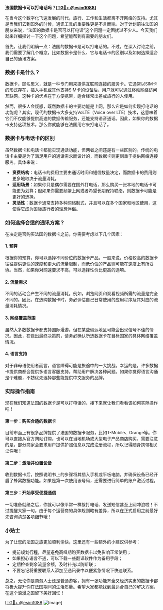 **法国数据卡可以打电话吗？[[TG💪+ @esim1088](https://t.me/s/esim1088)]**

在当今这个数字化飞速发展的时代，旅行、工作和生活都离不开网络的支持。尤其是当我们去到国外的时候，通讯工具的重要性更是不言而喻。对于计划前往法国的朋友来说，“法国的数据卡是否可以打电话”这个问题一定困扰过不少人。今天我们就来详细探讨一下这个问题，希望能帮到有需要的朋友们。

首先，让我们明确一点：法国的数据卡是可以打电话的。不过，在深入讨论之前，我们需要了解几个概念，比如数据卡是什么、它与电话卡的区别以及如何选择适合自己的通讯方案。

### 数据卡是什么？

数据卡，顾名思义，就是一种专门用来提供互联网连接的服务卡。它通常以SIM卡的形式存在，插入手机或其他支持SIM卡的设备后，用户就可以通过移动网络访问互联网。这种卡的优点在于方便携带，适合经常出差或旅行的人使用。

然而，很多人会疑惑，既然数据卡的主要功能是上网，那么它是如何实现打电话的功能呢？其实，现代的数据卡大多支持VoLTE（Voice over LTE）技术，这意味着它们不仅能够提供高速的数据传输服务，还能支持语音通话。因此，如果你的数据卡支持这项技术，那么你就能够在法国用它来打电话了。

### 数据卡与电话卡的区别

虽然数据卡和电话卡都能实现通话功能，但两者之间还是有一些区别的。传统的电话卡主要是为了满足用户的通话需求而设计的，而数据卡则更侧重于提供网络连接服务。具体来说：

- **资费结构**：电话卡的费用主要由通话时间和短信数量决定，而数据卡的费用则更多地取决于流量消耗。
- **适用场景**：如果你只是偶尔需要在国外打电话，那么购买一张本地的电话卡可能更为划算；但如果你需要频繁上网或者希望长期保持联络，则数据卡可能是更好的选择。
- **灵活性**：数据卡通常支持多种网络制式，并且可以在多个国家和地区使用，这使得它成为国际旅行者的理想伴侣。

### 如何选择合适的通讯方案？

在决定是否购买法国的数据卡之前，你需要考虑以下几个因素：

#### 1. 预算
根据你的预算，你可以选择不同价位的数据卡产品。一般来说，价格较高的数据卡往往提供更快的速度和更大的流量限制，而低价位的产品则可能在速度上有所妥协。当然，如果你对网速要求不高，可以选择性价比更高的选项。

#### 2. 流量需求
不同的活动会产生不同的流量消耗。例如，浏览网页和观看视频所需的流量是完全不同的。因此，在选购数据卡时，务必评估自己日常使用的应用程序及其对应的流量消耗情况。

#### 3. 网络覆盖范围
虽然大多数数据卡都支持国际漫游，但在某些偏远地区可能会出现信号不佳的情况。因此，在做出最终决策前，请务必确认所选数据卡在目标国家的具体网络覆盖情况。

#### 4. 语言支持
对于非母语使用者而言，语言障碍可能是旅途中的一大挑战。幸运的是，许多数据卡提供商都会提供多语言客服支持，帮助用户解决各种问题。如果你觉得语言沟通是个难题，不妨优先选择那些能提供中文服务的品牌。

### 实际操作指南

现在我们知道法国的数据卡是可以打电话的，接下来就让我们看看该如何实际操作吧！

#### 第一步：购买合适的数据卡
目前市面上有很多品牌提供了法国的数据卡服务，比如T-Mobile、Orange等。你可以直接从官方网站订购，也可以在当地机场或大型电子产品商店购买。需要注意的是，部分商家会要求用户提供护照信息以完成注册流程，所以记得随身携带相关证件哦！

#### 第二步：激活并设置设备
收到数据卡后，按照说明书上的步骤将其插入手机或平板电脑，并确保设备已经开启了蜂窝数据功能。如果是第一次使用该号码，还需要进行简单的账户激活过程。

#### 第三步：开始享受便捷通信
一切准备就绪之后，你就可以像平常一样拨打电话、发送短信甚至上网冲浪啦！不过提醒大家一句，由于每个运营商的具体规则略有差异，所以在正式启用之前最好先咨询清楚各项细节哦！

### 小贴士

为了让您的法国之旅更加顺利愉快，这里还有一些额外的小建议供参考：

- 提前规划行程，尽量避免高峰期购买数据卡以免影响正常使用；
- 如果担心语言不通，可以下载一些翻译软件作为备用手段；
- 定期检查剩余流量余额，及时补充以防断联；
- 不要忘记将重要联系人添加至通讯录中以便紧急情况下快速联系。

总之，无论你是商务人士还是普通游客，拥有一张功能齐全又经济实惠的数据卡都将极大提升你在法国期间的生活质量。希望大家都能找到最适合自己的解决方案，在这个浪漫之国留下美好回忆！

[[TG💪+ @esim1088](https://t.me/s/esim1088) ![Image](https://i.postimg.cc/4NQfJmqS/Snipaste-2025-05-13-00-14-12.png)]